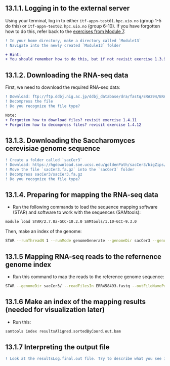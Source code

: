 ## 13.1.1. Logging in to the external server
Using your terminal, log in to either `itf-appn-test01.hpc.uio.no` (group 1-5 do this) or `itf-appn-test02.hpc.uio.no` (group
6-10). If you have forgotten how to do this, refer back to the [exercises from Module 7](https://github.com/BIOS3010/Module-7---HTS/blob/main/00-Get_started.md#logging-on-to-the-server).

```diff
! In your home directory, make a directory called `Module13` 
! Navigate into the newly created `Module13` folder
```

```diff
+ Hint:
+ You should remember how to do this, but if not revisit exercise 1.3.9 and 1.3.3
```

## 13.1.2. Downloading the RNA-seq data
First, we need to download the required RNA-seq data:
```diff
! Download: ftp://ftp.ddbj.nig.ac.jp/ddbj_database/dra/fastq/ERA294/ERA294220/ERX424840/ERR458493.fastq.bz2
! Decompress the file
! Do you recognize the file type?
```
```diff
Note: 
+ Forgotten how to download files? revisit exercise 1.4.11
+ Forgotten how to decompress files? revisit exercise 1.4.12
```

## 13.1.3. Downloading the Saccharomyces cerevisiae genome sequence

```diff
! Create a folder called `sacCer3`
! Download: https://hgdownload.soe.ucsc.edu/goldenPath/sacCer3/bigZips/sacCer3.fa.gz
! Move the file `sacCer3.fa.gz` into the `sacCer3` folder
! Decompress sacCer3/sacCer3.fa.gz
! Do you recognize the file type?
```

## 13.1.4. Preparing for mapping the RNA-seq data
- Run the following commands to load the sequence mapping software (STAR) and software to work with the sequences (SAMtools):

```bash
module load STAR/2.7.8a-GCC-10.2.0 SAMtools/1.10-GCC-9.3.0
```
Then, make an index of the genome:

```bash
STAR --runThreadN 1 --runMode genomeGenerate --genomeDir sacCer3 --genomeFastaFiles sacCer3/sacCer3.fa --sjdbGTFfile sacCer3/sacCer3.ensGene.gtf --sjdbOverhang 49
```

## 13.1.5 Mapping RNA-seq reads to the refernence genome index
- Run this command to map the reads to the reference genome sequence:

```bash
STAR --genomeDir sacCer3/ --readFilesIn ERR458493.fastq --outFileNamePrefix results --outFilterMultimapNmax 1 --outSAMtype BAM SortedByCoordinate --runThreadN 1 --alignIntronMin 1 --alignIntronMax 2500
```

## 13.1.6 Make an index of the mapping results (needed for visualization later)
- Run this:
```bash
samtools index resultsAligned.sortedByCoord.out.bam
```

## 13.1.7 Interpreting the output file
```diff
! Look at the resultsLog.final.out file. Try to describe what you see in the file.
```
